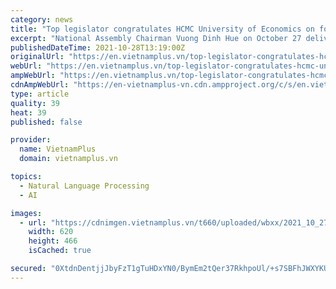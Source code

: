 ```yaml
---
category: news
title: "Top legislator congratulates HCMC University of Economics on founding anniversary"
excerpt: "National Assembly Chairman Vuong Dinh Hue on October 27 delivered a congratulatory speech in the form of video recording to the University of Economics – Ho Chi Minh City (UEH) on the occasion of its 45th founding anniversary ( 1976-2021)."
publishedDateTime: 2021-10-28T13:19:00Z
originalUrl: "https://en.vietnamplus.vn/top-legislator-congratulates-hcmc-university-of-economics-on-founding-anniversary/211490.vnp"
webUrl: "https://en.vietnamplus.vn/top-legislator-congratulates-hcmc-university-of-economics-on-founding-anniversary/211490.vnp"
ampWebUrl: "https://en.vietnamplus.vn/top-legislator-congratulates-hcmc-university-of-economics-on-founding-anniversary/211490.amp"
cdnAmpWebUrl: "https://en-vietnamplus-vn.cdn.ampproject.org/c/s/en.vietnamplus.vn/top-legislator-congratulates-hcmc-university-of-economics-on-founding-anniversary/211490.amp"
type: article
quality: 39
heat: 39
published: false

provider:
  name: VietnamPlus
  domain: vietnamplus.vn

topics:
  - Natural Language Processing
  - AI

images:
  - url: "https://cdnimgen.vietnamplus.vn/t660/uploaded/wbxx/2021_10_27/top_legislator_congratulates_hcmc_university_of_economics_on_founding_anniversary.jpg"
    width: 620
    height: 466
    isCached: true

secured: "0XtdnDentjjJbyFzT1gTuHDxYN0/BymEm2tQer37RkhpoUl/+s7SBFhJWXYKUeUvRQwKmsHzemxc2frefI/2jDSzeydbBfAYFt3REPyA8cdnblc0zQPTP2M7QA9cP+adeiGR6v8AkOxAsd7JyAbL6j/4BJ/vk2LlexW1C2QsKHmeRTmj0T0n0MyRh3ejQCQevE5OM+CPU8cVVqMY1y54evbAk7Whmaqu9+bKbhIlhklzPHybKD3PLSArUw09+Uf0iflNs4Um+B7OgNYdsTgILJJULCtfF2DblfKwY+8aMYhsAuFHtbKdE9EZifbifK6UG/IfQCGF3ybI+4fUKlIEzw2AY0+jLdwLiDBb3SKjGi0=;lB3LJ043dNo3LiY4H7CAPQ=="
---
```


